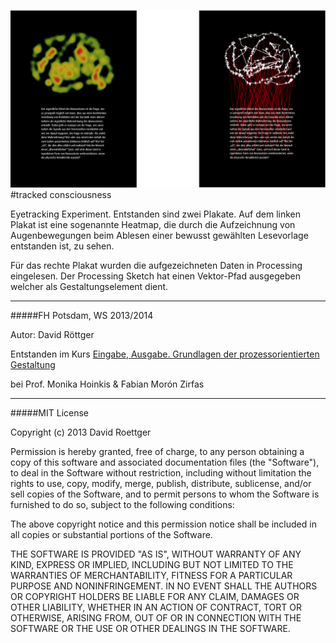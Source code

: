 ![image](screenshot.png)  
#tracked consciousness

Eyetracking Experiment. Entstanden sind zwei Plakate. Auf dem linken Plakat ist eine sogenannte Heatmap, die durch die Aufzeichnung von Augenbewegungen beim Ablesen einer bewusst gewählten Lesevorlage entstanden ist, zu sehen.

Für das rechte Plakat wurden die aufgezeichneten Daten in Processing eingelesen. Der Processing Sketch hat einen Vektor-Pfad ausgegeben welcher als Gestaltungselement dient.

---

#####FH Potsdam, WS 2013/2014 

Autor: David Röttger

Entstanden im Kurs [Eingabe, Ausgabe. Grundlagen der prozessorientierten Gestaltung](https://incom.org/workspace/4693)

bei Prof. Monika Hoinkis & Fabian Morón Zirfas

---

#####MIT License

Copyright (c) 2013 David Roettger

Permission is hereby granted, free of charge, to any person obtaining a copy of this software and associated documentation files (the "Software"), to deal in the Software without restriction, including without limitation the rights to use, copy, modify, merge, publish, distribute, sublicense, and/or sell copies of the Software, and to permit persons to whom the Software is furnished to do so, subject to the following conditions:

The above copyright notice and this permission notice shall be included in all copies or substantial portions of the Software.

THE SOFTWARE IS PROVIDED "AS IS", WITHOUT WARRANTY OF ANY KIND, EXPRESS OR IMPLIED, INCLUDING BUT NOT LIMITED TO THE WARRANTIES OF MERCHANTABILITY, FITNESS FOR A PARTICULAR PURPOSE AND NONINFRINGEMENT. IN NO EVENT SHALL THE AUTHORS OR COPYRIGHT HOLDERS BE LIABLE FOR ANY CLAIM, DAMAGES OR OTHER LIABILITY, WHETHER IN AN ACTION OF CONTRACT, TORT OR OTHERWISE, ARISING FROM, OUT OF OR IN CONNECTION WITH THE SOFTWARE OR THE USE OR OTHER DEALINGS IN THE SOFTWARE.







